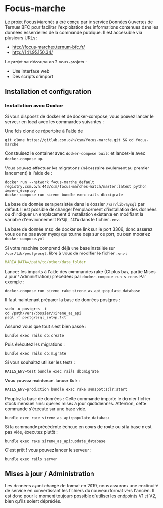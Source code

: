 # Focus-marche
Le projet Focus Marchés a été conçu par le service Données Ouvertes de Ternum BFC pour faciliter l'exploitation des informations contenues dans les données essentielles de la commande publique.
Il est accessible via plusieurs URLs :
- http://focus-marches.ternum-bfc.fr/
- http://141.95.150.34/

Le projet se découpe en 2 sous-projets :
- Une interface web
- Des scripts d'import

## Installation et configuration


### Installation avec Docker

Si vous disposez de docker et de docker-compose, vous pouvez lancer le serveur en local avec les commandes suivantes :

Une fois cloné ce répertoire à l'aide de

    git clone https://gitlab.csm.ovh/csm/focus-marche.git && cd focus-marche

Construisez le container avec `docker-compose build` et lancez-le avec `docker-compose up`.

Vous pouvez effectuer les migrations (nécessaire seulement au premier lancement) à l'aide de :

    docker run --network focus-marche_default registry.csm.ovh:443/csm/focus-marches-batch/master:latest python import_decp.py
    docker-compose run sirene bundle exec rails db:migrate

La base de donnée sera persistée dans le dossier `/var/lib/mysql` par défaut. Il est possible  de changer l'emplacement d'installation des données ou d'indiquer un emplacement d'installation existante en modifiant la variable d'environnement `MYSQL_DATA` dans le fichier `.env`.

La base de donnée msql de docker se link sur le port 3306, donc assurez vous de ne pas avoir mysql qui tourne déjà sur ce port, ou bien modifiez `docker-compose.yml`

Si votre machine comprend déjà une base installée sur `/var/lib/postgresql`, libre à vous de modifier le fichier `.env` :
```yml
MARIA_DATA=/path/to/other/data_folder
```

Lancez les imports à l'aide des commandes rake (Cf plus bas, partie Mises à jour / Administration) précédées par `docker-compose run sirene`. Par exemple :

    docker-compose run sirene rake sirene_as_api:populate_database






















Il faut maintenant préparer la base de données postgres :

    sudo -u postgres -i
    cd /path/vers/dossier/sirene_as_api
    psql -f postgresql_setup.txt

Assurez vous que tout s'est bien passé :

    bundle exec rails db:create

Puis éxécutez les migrations :

    bundle exec rails db:migrate

Si vous souhaitez utiliser les tests :

    RAILS_ENV=test bundle exec rails db:migrate

Vous pouvez maintenant lancer Solr :

    RAILS_ENV=production bundle exec rake sunspot:solr:start

Peuplez la base de données : Cette commande importe le dernier fichier stock mensuel
ainsi que les mises à jour quotidiennes. Attention, cette commande s'éxécute sur
une base vide.

    bundle exec rake sirene_as_api:populate_database

Si la commande précédente échoue en cours de route ou si la base n'est pas vide,
éxecutez plutôt :

    bundle exec rake sirene_as_api:update_database

C'est prêt ! vous pouvez lancer le serveur :

    bundle exec rails server

## Mises à jour / Administration

Les données ayant changé de format en 2019, nous assurons une continuité de service en convertissant les fichiers du nouveau format vers l'ancien. Il est donc pour le moment toujours possible d'utiliser les endpoints V1 et V2, bien qu'ils soient dépréciés.
